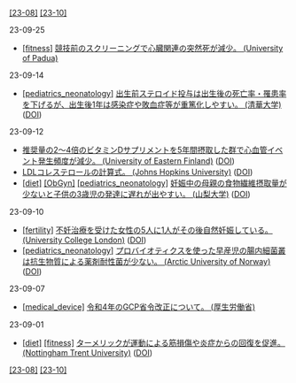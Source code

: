 [\[23-08\]](2308.md) [\[23-10\]](2310.md)

23-09-25
* [\[fitness\]](fitness.md) [競技前のスクリーニングで心臓関連の突然死が減少。 (University of Padua)](https://doi.org/10.1093/eurheartj/ehq482)

23-09-14
* [\[pediatrics_neonatology\]](pediatrics_neonatology.md) [出生前ステロイド投与は出生後の死亡率・罹患率を下げるが、出生後1年は感染症や敗血症等が重篤化しやすい。 (清華大学)](https://www.carenet.com/news/journal/carenet/56969) ([DOI](https://doi.org/10.1136/bmj-2023-075835))

23-09-12
* [推奨量の2～4倍のビタミンDサプリメントを5年間摂取した群で心血管イベント発生頻度が減少。 (University of Eastern Finland)](https://www.uef.fi/en/article/taking-higher-than-recommended-doses-of-vitamin-d-for-five-years-reduced-the-risk-of-atrial) ([DOI](https://doi.org/10.1016/j.ahj.2023.05.024))
* [LDLコレステロールの計算式。 (Johns Hopkins University)](https://ldlcalculator.com/) ([DOI](https://doi.org/10.1001/jama.2013.280532))
* [\[diet\]](diet.md) [\[ObGyn\]](ObGyn.md) [\[pediatrics_neonatology\]](pediatrics_neonatology.md) [妊娠中の母親の食物繊維摂取量が少ないと子供の3歳児の発達に遅れが出やすい。 (山梨大学)](https://www.yamanashi.ac.jp/wp-content/uploads/2023/07/20230727pr-2.pdf) ([DOI](https://doi.org/10.3389/fnut.2023.1203669))

23-09-10
* [\[fertility\]](fertility.md) [不妊治療を受けた女性の5人に1人がその後自然妊娠している。 (University College London)](https://www.ucl.ac.uk/news/2023/jun/one-five-women-become-pregnant-naturally-after-having-baby-conceived-ivf) ([DOI](https://doi.org/10.1093/humrep/dead121))
* [\[pediatrics_neonatology\]](pediatrics_neonatology.md) [プロバイオティクスを使った早産児の腸内細菌叢は抗生物質による薬剤耐性菌が少ない。 (Arctic University of Norway)](https://en.uit.no/news/article?p_document_id=815872) ([DOI](https://doi.org/10.1016/j.ebiom.2023.104613))

23-09-07
* [\[medical_device\]](medical_device.md) [令和4年のGCP省令改正について。 (厚生労働省)](https://www.mhlw.go.jp/stf/seisakunitsuite/bunya/0000179749_00006.html)

23-09-01
* [\[diet\]](diet.md) [\[fitness\]](fitness.md) [ターメリックが運動による筋損傷や炎症からの回復を促進。 (Nottingham Trent University)](https://www.ntu.ac.uk/about-us/news/news-articles/2023/06/common-spice-turmeric-improves-recovery-in-pro-footballers,-study-suggests) ([DOI](https://doi.org/10.3389/fnut.2023.1175622))

[\[23-08\]](2308.md) [\[23-10\]](2310.md)
